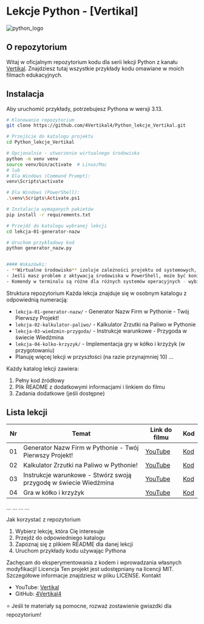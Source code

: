 # Lekcje Python - [Vertikal]

![python_logo](https://github.com/user-attachments/assets/6daeb98d-ea40-4f94-956f-8b03db9aac0d)

## O repozytorium

Witaj w oficjalnym repozytorium kodu dla serii lekcji Python z kanału [Vertikal]([link_do_kanału](https://www.youtube.com/@vertikal537/featured)). Znajdziesz tutaj wszystkie przykłady kodu omawiane w moich filmach edukacyjnych.

## Instalacja

Aby uruchomić przykłady, potrzebujesz Pythona w wersji 3.13.

```bash
# Klonowanie repozytorium
git clone https://github.com/4Vertikal4/Python_lekcje_Vertikal.git

# Przejście do katalogu projektu
cd Python_lekcje_Vertikal

# Opcjonalnie - utworzenie wirtualnego środowiska
python -m venv venv
source venv/bin/activate  # Linux/Mac
# lub
# Dla Windows (Command Prompt):
venv\Scripts\activate

# Dla Windows (PowerShell):
.\venv\Scripts\Activate.ps1

# Instalacja wymaganych pakietów
pip install -r requirements.txt

# Przejdź do katalogu wybranej lekcji
cd lekcja-01-generator-nazw

# Uruchom przykładowy kod
python generator_nazw.py


#### Wskazówki:
- **Wirtualne środowisko** izoluje zależności projektu od systemowych, co jest dobrą praktyką
- Jeśli masz problem z aktywacją środowiska w PowerShell, może być konieczne włączenie wykonywania skryptów: `Set-ExecutionPolicy -ExecutionPolicy RemoteSigned -Scope CurrentUser`
- Komendy w terminalu są różne dla różnych systemów operacyjnych - wybierz odpowiednią dla swojego
```

Struktura repozytorium
Każda lekcja znajduje się w osobnym katalogu z odpowiednią numeracją:

- `lekcja-01-generator-nazw/` - Generator Nazw Firm w Pythonie - Twój Pierwszy Projekt!
- `lekcja-02-kalkulator-paliwo/` - Kalkulator Zrzutki na Paliwo w Pythonie
- `lekcja-03-wiedzmin-przygoda/` - Instrukcje warunkowe - Przygoda w świecie Wiedźmina
- `lekcja-04-kolko-krzyzyk/` - Implementacja gry w kółko i krzyżyk (w przygotowaniu)
- Planuję więcej lekcji w przyszłości (na razie przynajmniej 10)
    ...

Każdy katalog lekcji zawiera:

1. Pełny kod źródłowy
2. Plik README z dodatkowymi informacjami i linkiem do filmu
3. Zadania dodatkowe (jeśli dostępne)

## Lista lekcji

| Nr | Temat | Link do filmu | Kod |
|----|-------|---------------|-----|
| 01 | Generator Nazw Firm w Pythonie - Twój Pierwszy Projekt! | [YouTube](https://youtu.be/Xhax22aEEgQ) | [Kod](https://github.com/4Vertikal4/Python_lekcje_Vertikal/blob/main/lekcja-01-generator-nazw/generator_nazw.py) |
| 02 | Kalkulator Zrzutki na Paliwo w Pythonie! | [YouTube](https://youtu.be/kVExIJ3WLfI) | [Kod](https://github.com/4Vertikal4/Python_lekcje_Vertikal/blob/main/lekcja-02-kalkulator-paliwo/kalkulator_paliwo.py) |
| 03 | Instrukcje warunkowe - Stwórz swoją przygodę w świecie Wiedźmina | [YouTube](https://youtu.be/8CEfPKXmxHA) | [Kod](https://github.com/4Vertikal4/Python_lekcje_Vertikal/blob/main/lekcja-03-wiedzmin-przygoda/wiedzmin_przygoda.py) |
| 04 | Gra w kółko i krzyżyk | [YouTube](https://youtu.be/Y3A_Qm_dw40)| [Kod](https://github.com/4Vertikal4/Python_lekcje_Vertikal/blob/main/lekcja-04-kolko-krzyzyk/kolko_krzyzyk.py) |

...	...	...	...

Jak korzystać z repozytorium

1. Wybierz lekcję, która Cię interesuje
2. Przejdź do odpowiedniego katalogu
3. Zapoznaj się z plikiem README dla danej lekcji
4. Uruchom przykłady kodu używając Pythona

Zachęcam do eksperymentowania z kodem i wprowadzania własnych modyfikacji!
Licencja
Ten projekt jest udostępniany na licencji MIT. Szczegółowe informacje znajdziesz w pliku LICENSE.
Kontakt

- YouTube: [Vertikal](https://www.youtube.com/@vertikal537/featured)
- GitHub: [4Vertikal4](https://github.com/4Vertikal4)

⭐ Jeśli te materiały są pomocne, rozważ zostawienie gwiazdki dla repozytorium!

